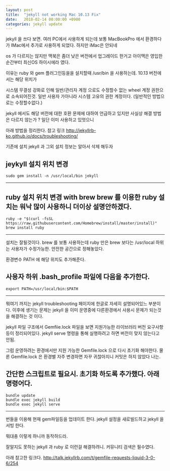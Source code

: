 ```yaml
---
layout: post
title:  "jekyll not working Mac 10.13 Fix"
date:   2018-02-14 00:00:00 +0900
categories: jekyll update
---
```


jekyll 을 쓰다 보면. 여러 PC에서 사용하게 되는데 
보통 MacBookPro 에서 환경하다가 IMac에서 추가로 
사용하게 되었다.
하지만 iMac은 안되네

os 가 다르지는 않지만 맥북은 좀더 낮은 버전에서 업그레이드 한거고 
아이맥은 영입한순간부터 최신OS 하이시에라 였다.

이유는 ruby 와 gem 플러그인등을을 설치할때
/usr/bin 을 사용하는데. 10.13 버전에서는 해당 위치가 

시스템 무결성 강화로 인해 일반/관리자 계정 으로도 수정할수 없는 
wheel 계정 권한으로 소속되어진것. 일반 사용자 가아니라 
시스템 고유의 권한 계정이다. (일반적인 방법으로는 수정할수없다.)

jekyll 에서도 해당 버전에 대한 호환 문제에 대하여 언급하고 있지만 
사실상 해결 방법은 다르지 않는가 ?   일단 이미 사용하고 있엇으니 


아래 방법을 정리한다.
참고 링크
http://jekyllrb-ko.github.io/docs/troubleshooting/

기존에 설치 jekyll 과 그외 설치 정보는 알아서 삭제 해두자 

jeykyll 설치 위치 변경
-----------------
~~~~
sudo gem install -n /usr/local/bin jekyll
~~~~
-----------------

ruby 설치 위치 변경 with brew
brew 를 이용한 ruby 설치는 워낙 많이 사용하니 더이상 설명안하겠다.
-----------------
~~~~
ruby -e "$(curl -fsSL https://raw.githubusercontent.com/Homebrew/install/master/install)"
brew install ruby
~~~~
-----------------

설치는 잘될것이다.
brew 를 보통 사용하는데 ruby 만은 brew 보다는 
/usr/local  하위는 사용자가 수정가능한. 안전한 공간으로 정해놓았다.

환경변수 PATH 에 해당 위치도 추가해준다.

사용자 하위 .bash_profile  파일에 다음을 추가한다.
-----------------
~~~~
export PATH=/usr/local/bin:$PATH

~~~~
-----------------

뭐여기 까지는 jekyll troubleshooting 페이지에 한글로 자세히 설명되어있느 부분이다.
이후에 생기는 문제는 
jekyll 을 이미 운영중에 다른환경에서 사용시 문제가 되는것을 해결하는 것 이다.


jekyll 파일 구조에서 Gemfiie.lock 파일을 보면 지원가능한 라이브러리 버전 요구사항 등이 정리되어있다.
jekyll serve 명령을 통해 실행하려고 하면 버전이 맞지 않는다고 안됨.

그럼 운영하려는 환경에서만 지원 가능한 Gemfile.lock 으로 다시 초기화 해야한다.
물론  Gemfile.lock 은 환경별 자주 변경하면 자꾸 귀찮아지니 커밋은 하지 않았다 나는.

간단한 스크립트로 필요시. 초기화 하도록 추가했다.
아래 명령어다.
-----------------
~~~~
bundle update
bundle exec jekyll build
bundle exec jekyll serve
~~~~
-----------------
번들을 이용해 현재 gem파일등을 업데이트 한다.
jekyll 설정을 새로빌드하고 
jekyll 을 서빙 한다.

뭐대충 이렇게 하니까 동작하드라.

잘알지도 못하는 jekyll 과 ruby 로 이런걸 해결하려니. 커뮤니티 검색은 필수였다.

아래 참고한 링크다.
http://talk.jekyllrb.com/t/gemfile-requests-liquid-3-0-6/254



